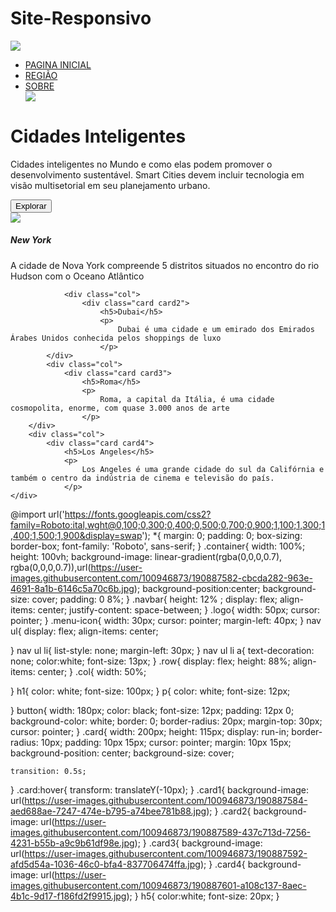# Site-Responsivo

<!DOCTYPE html>
<html lang="pt-br">
<head>
    <meta charset="UTF-8">
    <meta http-equiv="X-UA-Compatible" content="IE=edge">
    <meta name="viewport" content="width=device-width, initial-scale=1.0">
    <link rel="stylesheet" href="style.css">
    <title>Cidade inteligentes</title>
</head>
<body>
    <div class="container">
        <div class="navbar">
            <a href="index.html"> <img src="https://user-images.githubusercontent.com/100946873/190887662-a9cacfbc-236e-458b-8483-5fbbd5795917.png" class="logo"></a>
            <nav>
                <ul>
                    <li> <a href="#">PAGINA INICIAL</a></li>
                    <li> <a href="#">REGIÃO</a></li>
                    <li> <a href="#">SOBRE</a></li>
                    <img src="https://user-images.githubusercontent.com/100946873/190887669-e554e8a3-2faa-45eb-9202-63b9aebfcb15.png" class="menu-icon"/>
                </ul>
            </nav>
        </div>
        <div class="row">
            <div class="col">
                <h1>Cidades Inteligentes
                </i></h1>
                <p>
                    Cidades inteligentes no Mundo e como elas podem promover o desenvolvimento sustentável.
                    Smart Cities devem incluir tecnologia em visão multisetorial em seu planejamento urbano.
                </p>
                <button>Explorar</button>
            </div>
            <div class="col">
                <div class="card card1">
                    <img src="https://user-images.githubusercontent.com/100946873/190887584-aed688ae-7247-474e-b795-a74bee781b88.jpg" class="card1"/>
                </ul>
                    <h5>New York</h5>
                    <p>
                        A cidade de Nova York compreende 5 distritos situados no encontro do rio Hudson com o Oceano Atlântico
                    </p>
                </div>

                <div class="col">
                    <div class="card card2">
                        <h5>Dubai</h5>
                        <p>
                            Dubai é uma cidade e um emirado dos Emirados Árabes Unidos conhecida pelos shoppings de luxo
                        </p>
            </div>
            <div class="col">
                <div class="card card3">
                    <h5>Roma</h5>
                    <p>
                        Roma, a capital da Itália, é uma cidade cosmopolita, enorme, com quase 3.000 anos de arte
                    </p>
        </div>
        <div class="col">
            <div class="card card4">
                <h5>Los Angeles</h5>
                <p>
                    Los Angeles é uma grande cidade do sul da Califórnia e também o centro da indústria de cinema e televisão do país. 
                </p>
    </div>
</body>
</html>
                  
 @import url('https://fonts.googleapis.com/css2?family=Roboto:ital,wght@0,100;0,300;0,400;0,500;0,700;0,900;1,100;1,300;1,400;1,500;1,900&display=swap');
*{
    margin: 0;
    padding: 0;
    box-sizing: border-box;
    font-family: 'Roboto', sans-serif;
}
.container{
    width: 100%;
    height: 100vh;
    background-image: linear-gradient(rgba(0,0,0,0.7),
                                          rgba(0,0,0,0.7)),url(https://user-images.githubusercontent.com/100946873/190887582-cbcda282-963e-4691-8a1b-6146c5a70c6b.jpg);
    background-position:center;
    background-size: cover;
    padding: 0 8%;
}
.navbar{
    height: 12% ;
    display: flex;
    align-items: center;
    justify-content: space-between;
}
.logo{
    width: 50px;
    cursor: pointer;
}
.menu-icon{
    width: 30px;
    cursor: pointer;
    margin-left: 40px;
}
nav ul{
    display: flex;
    align-items: center;

}
nav ul li{
    list-style: none;
    margin-left: 30px;
}
nav ul li a{
    text-decoration: none;
    color:white;
    font-size: 13px;
}
.row{
    display: flex;
    height:  88%;
    align-items: center;
}
.col{
    width: 50%;

}
h1{
    color: white;
    font-size: 100px;
}
p{
    color: white;
    font-size: 12px;
   
}
button{
    width: 180px;
    color: black;
    font-size: 12px;
    padding: 12px 0;
    background-color: white;
    border: 0;
    border-radius: 20px;
    margin-top: 30px;
    cursor: pointer;
}
.card{
    width: 200px;
    height: 115px;
    display: run-in;
    border-radius: 10px;
    padding: 10px 15px;
    cursor: pointer;
    margin: 10px 15px;
    background-position: center;
    background-size: cover;
    
    transition: 0.5s;
}
.card:hover{
    transform: translateY(-10px);
}
.card1{
    background-image: url(https://user-images.githubusercontent.com/100946873/190887584-aed688ae-7247-474e-b795-a74bee781b88.jpg);
}
.card2{
    background-image: url(https://user-images.githubusercontent.com/100946873/190887589-437c713d-7256-4231-b55b-a9c9b61df98e.jpg);
}
.card3{
    background-image: url(https://user-images.githubusercontent.com/100946873/190887592-afd5d54a-1036-46c0-bfa4-837706474ffa.jpg);
}
.card4{
    background-image: url(https://user-images.githubusercontent.com/100946873/190887601-a108c137-8aec-4b1c-9d17-f186fd2f9915.jpg);
}
h5{
    color:white;
    font-size: 20px;
}
